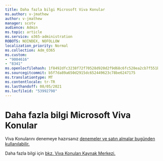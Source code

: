 ```yaml
---
title: Daha fazla bilgi Microsoft Viva Konular
ms.author: v-jmathew
author: v-jmathew
manager: scotv
audience: Admin
ms.topic: article
ms.service: o365-administration
ROBOTS: NOINDEX, NOFOLLOW
localization_priority: Normal
ms.collection: Adm_O365
ms.custom:
- "9004616"
- "8341"
ms.openlocfilehash: 1f8492dfc3238f72f70528d920d2f9d68c6fc528ea2cb7f551b178c163255916
ms.sourcegitcommit: b5f7da89a650d2915dc652449623c78be6247175
ms.translationtype: MT
ms.contentlocale: tr-TR
ms.lasthandoff: 08/05/2021
ms.locfileid: "53992798"
---
```

# <a name="learn-more-about-microsoft-viva-topics"></a>Daha fazla bilgi Microsoft Viva Konular

Viva Konularını denemeye hazırsanız [denemeler ve satın almalar bugünden kullanılabilir.](https://aka.ms/BuyVivaTopics)

Daha fazla bilgi için [bkz. Viva Konuları Kaynak Merkezi.](https://aka.ms/viva/topics/resources)
